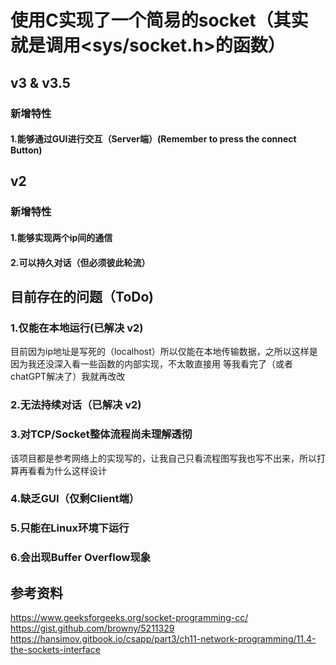 # 使用C实现了一个简易的socket（其实就是调用<sys/socket.h>的函数）
## v3 & v3.5
### 新增特性
#### 1.能够通过GUI进行交互（Server端）(Remember to press the connect Button)
## v2
### 新增特性
#### 1.能够实现两个ip间的通信
#### 2.可以持久对话（但必须彼此轮流）
## 目前存在的问题（ToDo)
### 1.仅能在本地运行(已解决 v2)
目前因为ip地址是写死的（localhost）所以仅能在本地传输数据，之所以这样是因为我还没深入看一些函数的内部实现，不太敢直接用
等我看完了（或者chatGPT解决了）我就再改改
### 2.无法持续对话（已解决 v2)
### 3.对TCP/Socket整体流程尚未理解透彻
该项目都是参考网络上的实现写的，让我自己只看流程图写我也写不出来，所以打算再看看为什么这样设计
### 4.缺乏GUI（仅剩Client端）
### 5.只能在Linux环境下运行
### 6.会出现Buffer Overflow现象

## 参考资料
https://www.geeksforgeeks.org/socket-programming-cc/
https://gist.github.com/browny/5211329
https://hansimov.gitbook.io/csapp/part3/ch11-network-programming/11.4-the-sockets-interface
